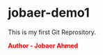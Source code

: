 # jobaer-demo1
This is my first Git Reprository.<br>
<p style="color: red"><b>Author - Jobaer Ahmed<b></p>
